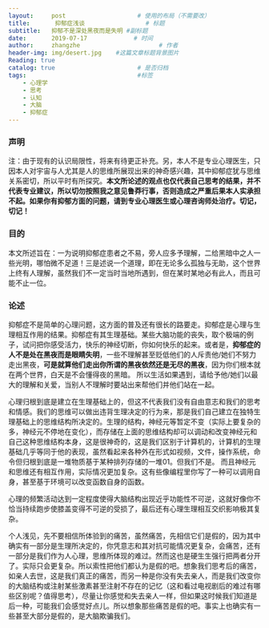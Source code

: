```yaml
---
layout:     post                    # 使用的布局（不需要改）
title:       抑郁症浅谈                 # 标题 
subtitle:   抑郁不是深处黑夜而是失明 #副标题
date:       2019-07-17             # 时间
author:     zhangzhe                      # 作者
header-img: img/desert.jpg    #这篇文章标题背景图片
Reading: true
catalog: true                       # 是否归档
tags:                               #标签
    - 心理学
    - 思考
    - 认知
    - 大脑
    - 抑郁症
---
```

### 声明
注：由于现有的认识局限性，将来有待更正补充。另，本人不是专业心理医生，只因本人对宇宙与人尤其是人的思维所展现出来的神奇感兴趣，其中抑郁症犹与思维关系密切，所以平时有所探究。**本文所论述的观点也仅代表自己思考的结果，并不代表专业建议，所以切勿按照我之意见鲁莽行事，否则造成之严重后果本人实承担不起。如果你有抑郁方面的问题，请到专业心理医生或心理咨询师处治疗。切记，切记！**
### 目的
本文所述旨在：一为说明抑郁症患者之不易，旁人应多予理解，二给黑暗中之人一些光明，哪怕微不足道！三是述说一个道理，即在无论多么孤独与无助，这个世界上终有人理解，虽然我们不一定当时当地所遇到，但在某时某地必有此人，而且可能不止一位。
### 论述
抑郁症不是简单的心理问题，这方面的普及还有很长的路要走。抑郁症是心理与生理相互作用的结果。抑郁症有其生理基础。某些大脑功能的丧失，取个极端的例子，试问把你感受活力，快乐的神经切断，你如何快乐的起来。或者是，**抑郁症的人不是处在黑夜而是眼睛失明**，一些不理解甚至贬低他们的人斥责他/她们不努力走出黑夜，**可是就算他们走出你所谓的黑夜依然还是无尽的黑夜**，因为你们根本就在两个世界，白天是不会懂得夜的黑暗。
所以生活如果遇到，请给予他/她们以最大的理解和关爱，当别人不理解时要站出来帮他们并他们站在一起。

心理归根到底是建立在生理基础上的，但这不代表我们没有自由意志和我们的思考和情感。我们的思维可以做出违背生理决定的行为来，那是我们自己建立在独特生理基础上的思维结构所决定的。生理的结构，神经元等暂定不变（实际上要复杂的多，神经元不停地在变化），而存储在上面的思维结构却可以调动和改变神经元和自己这种思维结构本身，这是很神奇的，这是我们区别于计算机的，计算机的生理基础几乎等同于他的表现，虽然看起来各种外在形式如视频，文件，操作系统，命令但归根到底是一堆物质基于某种排列存储的一堆01。但我们不是。
而且神经元和思维还有相互作用，实际情况更加复杂。这有些像编程里你写了一种可以调用自身，甚至基于环境可以改变函数自身的函数。

心理的频繁活动达到一定程度使得大脑结构出现近乎功能性不可逆，这就好像你不恰当持续跑步使膝盖变得不可逆的受损了，最后还有心理生理相互交织影响极其复杂。

个人浅见，先不要相信所体验到的痛苦，虽然痛苦，先相信它们是假的，因为其中确实有一部分是生理所决定的，你凭意志和其对抗可能情况更复杂，会痛苦，还有一部分是我们作为人心理，思维所体现的难过。然而这也是硬生生强行把两者分开了。实际只会更复杂。所以索性把他们都认为是假的吧。想象我们思考后的痛苦，如亲人去世，这是我们真正的痛苦，而另一种是你没有失去亲人，而是我们改变你的大脑结构或注射某些激素甚至注射不存在的记忆（这和看过电视剧后的难过有哪些区别呢？值得思考），尽量让你感觉和失去亲人一样，但如果这时候我们知道是后一种，可能我们会感觉好点儿。所以想象那些痛苦是假的吧。事实上也确实有一些甚至大部分是假的，是大脑欺骗我们。



